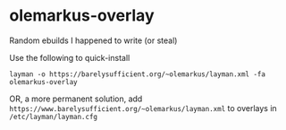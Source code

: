 olemarkus-overlay
=================

Random ebuilds I happened to write (or steal)

Use the following to quick-install

```
layman -o https://barelysufficient.org/~olemarkus/layman.xml -fa olemarkus-overlay
```

OR, a more permanent solution, add
`https://www.barelysufficient.org/~olemarkus/layman.xml` to
overlays in `/etc/layman/layman.cfg`


